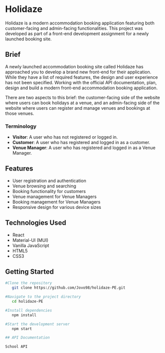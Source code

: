 # Holidaze

Holidaze is a modern accommodation booking application featuring both customer-facing and admin-facing functionalities. This project was developed as part of a front-end development assignment for a newly launched booking site.

## Brief

A newly launched accommodation booking site called Holidaze has approached you to develop a brand new front-end for their application. While they have a list of required features, the design and user experience has not been specified. Working with the official API documentation, plan, design and build a modern front-end accommodation booking application.

There are two aspects to this brief: the customer-facing side of the website where users can book holidays at a venue, and an admin-facing side of the website where users can register and manage venues and bookings at those venues.

### Terminology

- **Visitor**: A user who has not registered or logged in.
- **Customer**: A user who has registered and logged in as a customer.
- **Venue Manager**: A user who has registered and logged in as a Venue Manager.

## Features

- User registration and authentication
- Venue browsing and searching
- Booking functionality for customers
- Venue management for Venue Managers
- Booking management for Venue Managers
- Responsive design for various device sizes

## Technologies Used

- React
- Material-UI (MUI)
- Vanilla JavaScript
- HTML5
- CSS3

## Getting Started

```bash
#Clone the repository
   git clone https://github.com/Jovo98/holidaze-PE.git

#Navigate to the project directory
   cd holidaze-PE

#Install dependencies
   npm install

#Start the development server
   npm start

## API Documentation

School API

